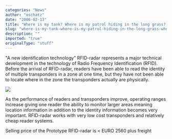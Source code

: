 ```yaml
---
categories: "News"
author: "oschatz"
date: "2006-02-13"
title: "Where is my tank? Where is my patrol hiding in the long grass? - Where did I lea"
slug: "where-is-my-tank-where-is-my-patrol-hiding-in-the-long-grass-where-did-i-lea"
description: ""
imported: "true"
originalType: "stuff"
---
```



"A new identification technology" RFID-radar represents a major technical development in the technology of Radio Frequency Identification (RFID). Before the arrival of RFID-radar, readers have been able to read the identity of multiple transponders in a zone at one time, but they have not been able to locate where in the zone the transponders actually are physically.

![](radar4a.jpg)

As the performance of readers and transponders improve, operating ranges increase giving one reader the ability to monitor larger areas meaning location information in addition to the identity information becomes very important. RFID-radar works with very low cost transponders and relatively cheap reader systems. 

[](http://www.rfid-radar.com)
[](http://www.rfid-radar.com/brochure.pdf)

Selling price of the Prototype RFID-radar is < EURO 2560 plus freight
